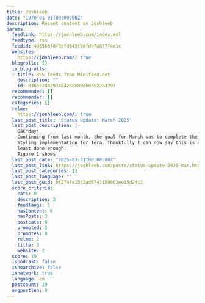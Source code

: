 ```yaml
---
title: Joshleeb
date: "1970-01-01T00:00:00Z"
description: Recent content on Joshleeb
params:
  feedlink: https://joshleeb.com/index.xml
  feedtype: rss
  feedid: 4d6566f8f0efd643f9dfdd7a877f4c1c
  websites:
    https://joshleeb.com/: true
  blogrolls: []
  in_blogrolls:
  - title: RSS feeds from Minifeed.net
    description: ""
    id: 83b59248e9346428c889eb03522b4297
  recommended: []
  recommender: []
  categories: []
  relme:
    https://joshleeb.com/: true
  last_post_title: 'Status Update: March 2025'
  last_post_description: |-
    Gâ€™day!
    Continuing from last month, the goal for March was to complete the text
    styling implementation for Tera. Thankfully I can now say this is done, or at
    least done enough.
    Figure 1 shows
  last_post_date: "2025-03-31T00:00:00Z"
  last_post_link: https://joshleeb.com/posts/status-update-2025-mar.html
  last_post_categories: []
  last_post_language: ""
  last_post_guid: bf274fe1542ad6741159062ee15d24c1
  score_criteria:
    cats: 0
    description: 3
    feedlangs: 1
    hasContent: 0
    hasPosts: 3
    postcats: 0
    promoted: 5
    promotes: 0
    relme: 2
    title: 3
    website: 2
  score: 19
  ispodcast: false
  isnoarchive: false
  innetwork: true
  language: en
  postcount: 29
  avgpostlen: 0
---
```

